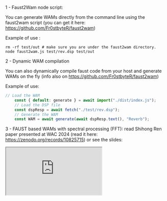 1 - Faust2Wam node script:

You can generate WAMs directly from the command line using the faust2wam script (you can get it here: https://github.com/Fr0stbyteR/faust2wam)

Example of use :

```shell
rm -rf test/out # make sure you are under the faust2wam directory.
node faust2wam.js test/rev.dsp test/out
```


2 - Dynamic WAM compilation

You can also dynamically compile faust code from your host and generate WAMs on the fly (info also on https://github.com/Fr0stbyteR/faust2wam)

Example of use:
```js
// Load the WAM
	const { default: generate } = await import("./dist/index.js");
	// Load the DSP file
	const dspResp = await fetch("./test/rev.dsp");
	// Generate the WAM
	const WAM = await generate(await dspResp.text(), "Reverb");
```

3 - FAUST based WAMs with spectral processing (FFT): read Shihong Ren paper presented at WAC 2024 (read it here: https://zenodo.org/records/10825715) or see the slides: 

<iframe style={{width: '100%', height: 500}} src="https://docs.google.com/presentation/d/14KPvTzICJbqjXVUGKfwjdRSdTXtSsgFfIzSKFWqZrOU/edit?usp=sharing"></iframe>

